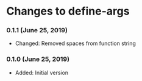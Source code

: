 # Changes to define-args

### 0.1.1 (June 25, 2019)

- Changed: Removed spaces from function string

### 0.1.0 (June 25, 2019)

- Added: Initial version
